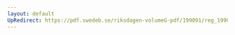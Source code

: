 ```yaml
---
layout: default
UpRedirect: https://pdf.swedeb.se/riksdagen-volumeG-pdf/199091/reg_199091/reg_199091_1086.pdf
---
```

